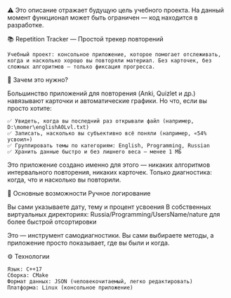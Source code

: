⚠️ Это описание отражает будущую цель учебного проекта. На данный момент функционал может быть ограничен — код находится в разработке.

📚 Repetition Tracker — Простой трекер повторений 

    Учебный проект: консольное приложение, которое помогает отслеживать, когда и насколько хорошо вы повторяли материал. Без карточек, без сложных алгоритмов — только фиксация прогресса. 
     

 
🎯 Зачем это нужно? 

Большинство приложений для повторения (Anki, Quizlet и др.) навязывают карточки и автоматические графики. Но что, если вы просто хотите: 

    ✅ Увидеть, когда вы последний раз открывали файл (например, D:\momer\englishA0Lvl.txt)
    ✅ Записать, насколько вы субъективно всё поняли (например, «54% усвоил»)
    ✅ Группировать темы по категориям: English, Programming, Russian
    ✅ Хранить данные быстро и без лишнего веса — менее 1 МБ
     

Это приложение создано именно для этого — никаких алгоритмов интервального повторения, никаких карточек. Только диагностика: когда, что и насколько вы повторили. 

🌟 Основные возможности 
Ручное логирование
	
Вы сами указываете дату, тему и процент усвоения
В собственных виртуальных директориях: Russia/Programming/UsersName/nature
для более быстрой отсортировки

Это — инструмент самодиагностики.
Вы сами выбираете методы, а приложение просто показывает, где вы были и когда. 

⚙️ Технологии 

    Язык: C++17
    Сборка: CMake
    Формат данных: JSON (человекочитаемый, легко редактировать)
    Платформа: Linux (консольное приложение) 
